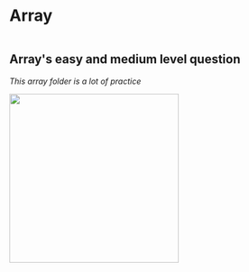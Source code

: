# Array

```java

```

## Array's easy and medium level question
<i>This array folder is a lot of practice <i/>

<img src = "https://image3.slideserve.com/5374294/array-l.jpg" width="300px"  />
